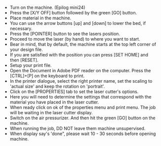 
#

- Turn on the machine. (Epilog mini24) 
- Press the [X/Y OFF] button followed by the green [GO] button.
- Place material in the machine.
- You can use the arrow buttons [up] and [down] to lower the bed, if necessary.
- Press the [POINTER] button to see the lasers position.
- Proceed to move the laser (by hand) to where you want to start.
- Bear in mind, that by default, the machine starts at the top left corner of your design file.
- If you are satisfied with the position you can press [SET HOME] and then [RESET].
- Setup your print file.
- Open the Document in Adobe PDF reader on the computer. Press the [CTRL]+[P] on the keyboard to print. 
- In the printer dialogue, select the right printer name, set the scaling to 'actual size' and keep the rotation on 'portrait'. 
- Click on the [PROPERTIES] tab to set the laser cutter's options.
- Here you will need to determine the settings that correspond with the material you have placed in the laser cutter.
- When ready click on ok of the properties menu and print menu. The job will be waiting in the laser cutter display.
- Switch on the air pressurizer. And then hit the green [GO] button on the machine.
- When running the job, DD NOT leave them machine unsupervised.
- When display say's 'done", please wait 10 - 30 seconds before opening machine.
